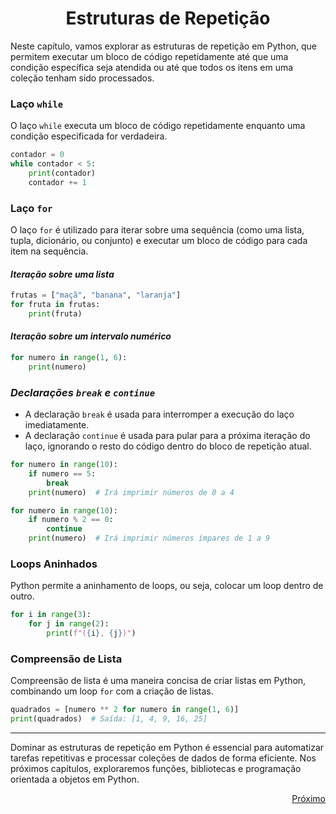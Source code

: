 # <h1 align = "Center">**Estruturas de Repetição**</h1>

Neste capítulo, vamos explorar as estruturas de repetição em Python, que permitem executar um bloco de código repetidamente até que uma condição específica seja atendida ou até que todos os itens em uma coleção tenham sido processados.

### **Laço `while`**

O laço `while` executa um bloco de código repetidamente enquanto uma condição especificada for verdadeira.

```python
contador = 0
while contador < 5:
    print(contador)
    contador += 1
```

### **Laço `for`**

O laço `for` é utilizado para iterar sobre uma sequência (como uma lista, tupla, dicionário, ou conjunto) e executar um bloco de código para cada item na sequência.

#### *Iteração sobre uma lista*

```python
frutas = ["maçã", "banana", "laranja"]
for fruta in frutas:
    print(fruta)
```

#### *Iteração sobre um intervalo numérico*

```python
for numero in range(1, 6):
    print(numero)
```

### *Declarações `break` e `continue`*

- A declaração `break` é usada para interromper a execução do laço imediatamente.
- A declaração `continue` é usada para pular para a próxima iteração do laço, ignorando o resto do código dentro do bloco de repetição atual.

```python
for numero in range(10):
    if numero == 5:
        break
    print(numero)  # Irá imprimir números de 0 a 4
```

```python
for numero in range(10):
    if numero % 2 == 0:
        continue
    print(numero)  # Irá imprimir números ímpares de 1 a 9
```

### **Loops Aninhados**

Python permite a aninhamento de loops, ou seja, colocar um loop dentro de outro.

```python
for i in range(3):
    for j in range(2):
        print(f"({i}, {j})")
```

### **Compreensão de Lista**

Compreensão de lista é uma maneira concisa de criar listas em Python, combinando um loop `for` com a criação de listas.

```python
quadrados = [numero ** 2 for numero in range(1, 6)]
print(quadrados)  # Saída: [1, 4, 9, 16, 25]
```

---

Dominar as estruturas de repetição em Python é essencial para automatizar tarefas repetitivas e processar coleções de dados de forma eficiente. Nos próximos capítulos, exploraremos funções, bibliotecas e programação orientada a objetos em Python.

<a href = https://github.com/Victor-Ribeiro-Acosta/lab-natty-or-not/blob/feat/community/VictorAcosta/Projetos/Ebook/Funcoes.md#fun%C3%A7%C3%B5es>
  <p align = "right">Próximo</p>
</a>
